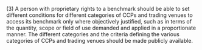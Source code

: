 (3) A person with proprietary rights to a benchmark should be able to set different conditions for different categories of CCPs and trading venues to access its benchmark only where objectively justified, such as in terms of the quantity, scope or field of use demanded and applied in a proportionate manner. The different categories and the criteria defining the various categories of CCPs and trading venues should be made publicly available.